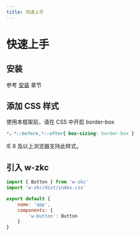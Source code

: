 ```yaml
---
title: 快速上手
---
```

# 快速上手
## 安装
参考 [安装](/install/) 章节
## 添加 CSS 样式 
使用本框架前，请在 CSS 中开启 border-box
``` CSS
*，*::before,*::after{ box-sizing: border-box }
```
IE 8 及以上浏览器支持此样式。

## 引入 w-zkc

``` js
import { Button } from 'w-zkc'
import 'w-zkc/dist/index.css'

export default {
    name: 'app',
    components: {
        'w-button': Button
    }
}
```
